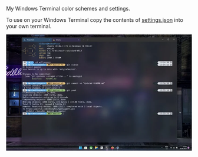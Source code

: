 My Windows Terminal color schemes and settings. 

To use on your Windows Terminal copy the contents of [settings.json](https://github.com/sh1nyfox/windows-terminal/blob/master/settings.json) into your own terminal. 

![image](https://github.com/sh1nyfox/windows-terminal/blob/master/windows-terminal.png)